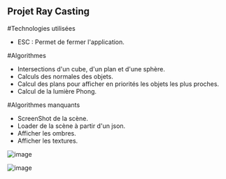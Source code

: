 ## Projet Ray Casting 

#Technologies utilisées

- ESC : Permet de fermer l'application.

#Algorithmes

- Intersections d'un cube, d'un plan et d'une sphère.
- Calculs des normales des objets.
- Calcul des plans pour afficher en priorités les objets les plus proches.
- Calcul de la lumière Phong.

 #Algorithmes manquants
 
 - ScreenShot de la scène.
 - Loader de la scène à partir d'un json.
 - Afficher les ombres.
 - Afficher les textures.

![image](https://user-images.githubusercontent.com/41340047/180780594-a28bbff6-beb9-4e79-b18c-39d864972c04.png)

![image](https://user-images.githubusercontent.com/41340047/180782245-3d739872-8291-4059-860c-bcd2be778b53.png)
